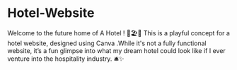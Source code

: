 # Hotel-Website
Welcome to the future home of A Hotel ! 🌴🏖️🌟 This is a playful concept for a hotel website, designed using Canva .While it's not a fully functional website, it’s a fun glimpse into what my dream hotel could look like if I ever venture into the hospitality industry. 🛎️✨
